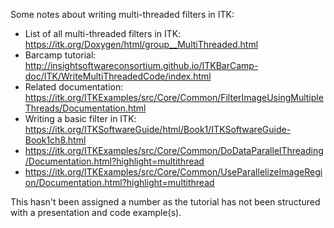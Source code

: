 Some notes about writing multi-threaded filters in ITK:

-	List of all multi-threaded filters in ITK: https://itk.org/Doxygen/html/group__MultiThreaded.html
- Barcamp tutorial:	http://insightsoftwareconsortium.github.io/ITKBarCamp-doc/ITK/WriteMultiThreadedCode/index.html
- Related documentation:	https://itk.org/ITKExamples/src/Core/Common/FilterImageUsingMultipleThreads/Documentation.html
-	Writing a basic filter in ITK: https://itk.org/ITKSoftwareGuide/html/Book1/ITKSoftwareGuide-Book1ch8.html
-	https://itk.org/ITKExamples/src/Core/Common/DoDataParallelThreading/Documentation.html?highlight=multithread
-	https://itk.org/ITKExamples/src/Core/Common/UseParallelizeImageRegion/Documentation.html?highlight=multithread

This hasn't been assigned a number as the tutorial has not been structured with a presentation and code example(s).
